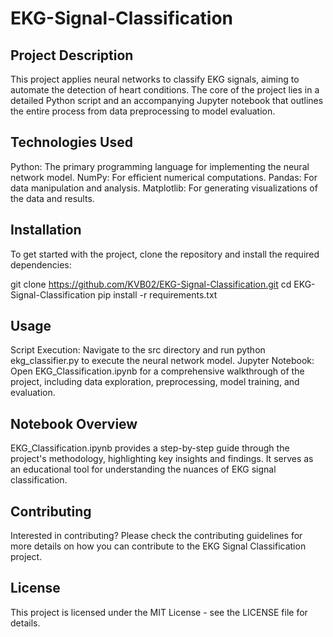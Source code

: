 # EKG-Signal-Classification

## Project Description

This project applies neural networks to classify EKG signals, aiming to automate the detection of heart conditions. The core of the project lies in a detailed Python script and an accompanying Jupyter notebook that outlines the entire process from data preprocessing to model evaluation.

## Technologies Used

Python: The primary programming language for implementing the neural network model.
NumPy: For efficient numerical computations.
Pandas: For data manipulation and analysis.
Matplotlib: For generating visualizations of the data and results.

## Installation

To get started with the project, clone the repository and install the required dependencies:

git clone https://github.com/KVB02/EKG-Signal-Classification.git
cd EKG-Signal-Classification
pip install -r requirements.txt

## Usage

Script Execution: Navigate to the src directory and run python ekg_classifier.py to execute the neural network model.
Jupyter Notebook: Open EKG_Classification.ipynb for a comprehensive walkthrough of the project, including data exploration, preprocessing, model training, and evaluation.

## Notebook Overview

EKG_Classification.ipynb provides a step-by-step guide through the project's methodology, highlighting key insights and findings. It serves as an educational tool for understanding the nuances of EKG signal classification.

## Contributing

Interested in contributing? Please check the contributing guidelines for more details on how you can contribute to the EKG Signal Classification project.

## License

This project is licensed under the MIT License - see the LICENSE file for details.
